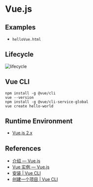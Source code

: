 # Vue.js

## Examples
- `helloVue.html`

## Lifecycle
![lifecycle](https://cn.vuejs.org/images/lifecycle.png)

## Vue CLI
```
npm install -g @vue/cli
vue --version
npm install -g @vue/cli-service-global
vue create hello-world
```

## Runtime Environment
- [Vue.js 2.x](https://github.com/vuejs/vue)

## References
- [介绍 — Vue.js](https://cn.vuejs.org/v2/guide/)
- [Vue 实例 — Vue.js](https://cn.vuejs.org/v2/guide/instance.html)
- [安装 | Vue CLI](https://cli.vuejs.org/zh/guide/installation.html)
- [创建一个项目 | Vue CLI](https://cli.vuejs.org/zh/guide/creating-a-project.html)